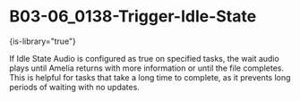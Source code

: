 # B03-06_0138-Trigger-Idle-State

{is-library="true"}

<snippet id="B03-06_0138-Trigger-Idle-State_snippet">



If Idle State Audio is configured as true on specified tasks, the wait audio plays until Amelia returns with more information or until the file completes. This is helpful for tasks that take a long time to complete, as it prevents long periods of waiting with no updates.


</snippet>